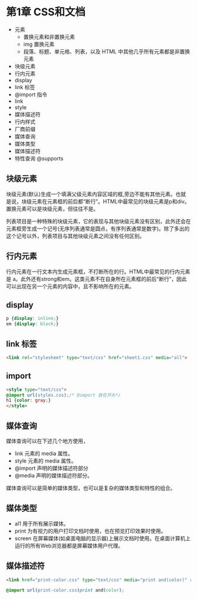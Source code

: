 # 第1章 CSS和文档

- 元素
    - 置换元素和非置换元素
    - img 置换元素
    - 段落、标题、单元格、列表，以及 HTML 中其他几乎所有元素都是非置换元素
- 块级元素
- 行内元素
- display
- link 标签
- @import 指令
- link
- style
- 媒体描述符
- 行内样式
- 厂商前缀
- 媒体查询
- 媒体类型
- 媒体描述符
- 特性查询 @supports

## 块级元素

块级元素(默认)生成一个填满父级元素内容区域的框,旁边不能有其他元素。也就是说，块级元素在元素框的前后都“断行”。HTML中最常见的块级元素是p和div。置换元素可以是块级元素，但往往不是。

列表项目是一种特殊的块级元素，它的表现与其他块级元素没有区别，此外还会在元素框旁生成一个记号(无序列表通常是圆点，有序列表通常是数字)。除了多出的这个记号以外，列表项目与其他块级元素之间没有任何区别。

## 行内元素
行内元素在一行文本内生成元素框，不打断所在的行。HTML中最常见的行内元素是 a。此外还有strong和em。这类元素不在自身所在元素框的前后“断行”，因此可以出现在另一个元素的内容中，且不影响所在的元素。


## display

```css
p {display: inline;}
em {display: block;}
```

## link 标签


```html
<link rel="stylesheet" type="text/css" href="sheet1.css" media="all">
```


## import

```html
<style type="text/css">
@import url(styles.css);/* @import 放在开头*/
h1 {color: gray;}
</style>
```

## 媒体查询

媒体查询可以在下述几个地方使用，
- link 元素的 media 属性。
- style 元素的 media 属性。
- @import 声明的媒体描述符部分
- @media 声明的媒体描述符部分。

媒体查询可以是简单的媒体类型，也可以是复杂的媒体类型和特性的组合。

## 媒体类型

- al1
用于所有展示媒体。
- print
为有视力的用户打印文档时使用，也在预览打印效果时使用。
- screen
在屏幕媒体(如桌面电脑的显示器)上展示文档时使用。在桌面计算机上运行的所有Web浏览器都是屏幕媒体用户代理。

## 媒体描述符

```html
<link href="print-color.css" type="text/css" media="print and(color)" rel="stylesheet">
```

```css
@import url(print-color.css)print and(color);
```